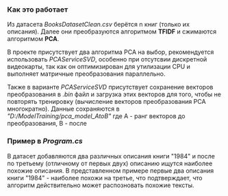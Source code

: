 ### Как это работает

Из датасета *BooksDatasetClean.csv* берётся n книг (только их описания). Далее они преобразуются алгоритмом <strong>TFIDF</strong> и сжимаются алгоритмом <strong>PCA</strong>.

В проекте присутствует два алгоритма PCA на выбор, рекомендуется использовать *PCAServiceSVD*, особенно при отсутсвии дискретной видеокарты, так как он оптимизирован для утилизации CPU и выполняет матричные преобразования параллельно.

Также в варианте *PCAServiceSVD* присутствует сохранение векторов преобразования в *.bin* файл и загрузка этих векторов для того, чтобы не повторять тренировку (вычисление векторов преобразования PCA многократно). Данные сохраняются в *"D:/ModelTraining/pca_model_AtoB"* где A - ранг векторов до преобразования, B - после

### Пример в *Program.cs*

В датасет добавляются два различных описания книги "1984" и после по третьему (отличному от первых двух) описанию ищутся наиболее похожие описания. В представленном примере первые два описания книги "1984" - наиболее похожи на третье, что подтверждает, что алгоритм действительно может распозновать похожие тексты.
